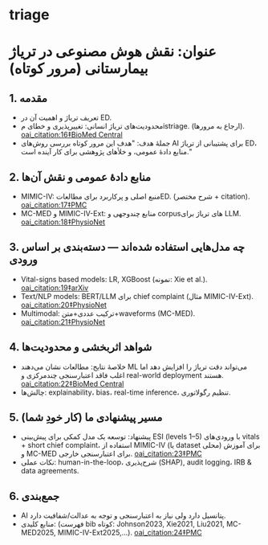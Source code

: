 # triage

# عنوان: نقش هوش مصنوعی در تریاژ بیمارستانی (مرور کوتاه)

## 1. مقدمه
- تعریف تریاژ و اهمیت آن در ED.
- محدودیت‌های تریاژ انسانی: تغییرپذیری و خطای مistriage. (ارجاع به مرورها).  [oai_citation:16‡BioMed Central](https://bmcemergmed.biomedcentral.com/articles/10.1186/s12873-024-01135-2?utm_source=chatgpt.com)
- جملهٔ هدف: "هدف این مرور کوتاه بررسی روش‌های AI برای پشتیبانی از تریاژ ED، منابع دادهٔ عمومی، و خلأهای پژوهشی برای کار آینده است."

## 2. منابع دادهٔ عمومی و نقش آن‌ها
- MIMIC-IV: منبع اصلی و پرکاربرد برای مطالعاتED. (شرح مختصر + citation).  [oai_citation:17‡PMC](https://pmc.ncbi.nlm.nih.gov/articles/PMC9810617/?utm_source=chatgpt.com)
- MC-MED و MIMIC-IV-Ext: منابع چندوجهی و corpusهای تریاژ برای LLM.  [oai_citation:18‡PhysioNet](https://physionet.org/content/mc-med/?utm_source=chatgpt.com)

## 3. چه مدل‌هایی استفاده شده‌اند — دسته‌بندی بر اساس ورودی
- Vital-signs based models: LR, XGBoost (نمونه: Xie et al.).  [oai_citation:19‡arXiv](https://arxiv.org/pdf/2111.11017?utm_source=chatgpt.com)
- Text/NLP models: BERT/LLM برای chief complaint (مثال MIMIC-IV-Ext).  [oai_citation:20‡PhysioNet](https://physionet.org/content/?topic=emergency+triage&utm_source=chatgpt.com)
- Multimodal: ترکیب عددی+متن+waveforms (MC-MED).  [oai_citation:21‡PhysioNet](https://physionet.org/content/mc-med/?utm_source=chatgpt.com)

## 4. شواهد اثربخشی و محدودیت‌ها
- خلاصهٔ نتایج: مطالعات نشان می‌دهند ML می‌تواند دقت تریاژ را افزایش دهد اما اغلب فاقد اعتبارسنجی چندمرکزی و real-world deployment هستند.  [oai_citation:22‡BioMed Central](https://bmcemergmed.biomedcentral.com/articles/10.1186/s12873-024-01135-2?utm_source=chatgpt.com)
- چالش‌ها: explainability، bias، real-time inference، تنظیم رگولاتوری.

## 5. مسیر پیشنهادی ما (کار خودِ شما)
- پیشنهاد: توسعه یک مدل کمکی برای پیش‌بینی ESI (levels 1–5) با ورودی‌های vitals + short chief complaint، استفاده از MIMIC-IV (یا dataset محلی) برای آموزش و MC-MED برای اعتبارسنجی خارجی.  [oai_citation:23‡PMC](https://pmc.ncbi.nlm.nih.gov/articles/PMC9810617/?utm_source=chatgpt.com)
- نکات عملی: human-in-the-loop، شرح‌پذیری (SHAP), audit logging، IRB & data agreements.

## 6. جمع‌بندی
- AI پتانسیل دارد ولی نیاز به اعتبارسنجی و توجه به عدالت/شفافیت دارد.
- منابع کلیدی: (فهرست bib کوتاه: Johnson2023, Xie2021, Liu2021, MC-MED2025, MIMIC-IV-Ext2025,...).  [oai_citation:24‡PMC](https://pmc.ncbi.nlm.nih.gov/articles/PMC9810617/?utm_source=chatgpt.com)
